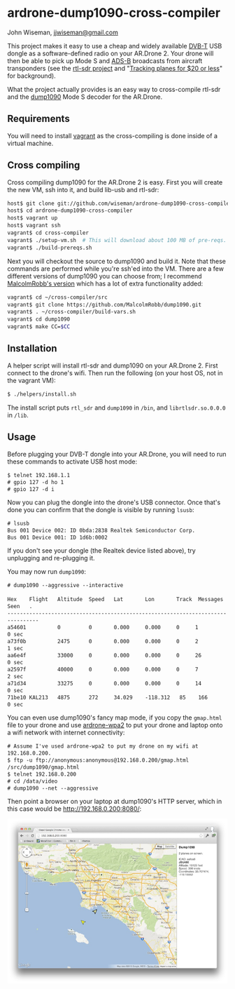 # ardrone-dump1090-cross-compiler

John Wiseman, jjwiseman@gmail.com

This project makes it easy to use a cheap and widely available
[DVB-T](http://en.wikipedia.org/wiki/DVB-T) USB dongle as a
software-defined radio on your AR.Drone 2.  Your drone will then be
able to pick up Mode S and
[ADS-B](http://en.wikipedia.org/wiki/Automatic_dependent_surveillance-broadcast)
broadcasts from aircraft transponders (see the [rtl-sdr
project](http://sdr.osmocom.org/trac/wiki/rtl-sdr) and "[Tracking
planes for $20 or
less](http://www.irrational.net/2012/08/06/tracking-planes-for-20-or-less)"
for background).

What the project actually provides is an easy way to cross-compile rtl-sdr and the
[dump1090](https://github.com/antirez/dump1090) Mode S decoder for the
AR.Drone.


## Requirements

You will need to install [vagrant](http://vagrantup.com/) as the
cross-compiling is done inside of a virtual machine.


## Cross compiling

Cross compiling dump1090 for the AR.Drone 2 is easy.  First you will
create the new VM, ssh into it, and build lib-usb and rtl-sdr:

```bash
host$ git clone git://github.com/wiseman/ardrone-dump1090-cross-compiler.git
host$ cd ardrone-dump1090-cross-compiler
host$ vagrant up
host$ vagrant ssh
vagrant$ cd cross-compiler
vagrant$ ./setup-vm.sh  # This will download about 100 MB of pre-reqs.
vagrant$ ./build-prereqs.sh
```

Next you will checkout the source to dump1090 and build it.  Note that
these commands are performed while you're ssh'ed into the VM.  There
are a few different versions of dump1090 you can choose from; I
recommend [MalcolmRobb's
version](https://github.com/MalcolmRobb/dump1090) which has a lot of
extra functionality added:

```bash
vagrant$ cd ~/cross-compiler/src
vagrant$ git clone https://github.com/MalcolmRobb/dump1090.git
vagrant$ . ~/cross-compiler/build-vars.sh
vagrant$ cd dump1090
vagrant$ make CC=$CC
```


## Installation

A helper script will install rtl-sdr and dump1090 on your AR.Drone 2.
First connect to the drone's wifi.  Then run the following (on your
host OS, not in the vagrant VM):

```bash
$ ./helpers/install.sh
```

The install script puts `rtl_sdr` and `dump1090` in `/bin`, and
`librtlsdr.so.0.0.0` in `/lib`.


## Usage

Before plugging your DVB-T dongle into your AR.Drone, you will need to
run these commands to activate USB host mode:

```
$ telnet 192.168.1.1
# gpio 127 -d ho 1
# gpio 127 -d i
```

Now you can plug the dongle into the drone's USB connector.  Once
that's done you can confirm that the dongle is visible by running
`lsusb`:

```
# lsusb
Bus 001 Device 002: ID 0bda:2838 Realtek Semiconductor Corp.
Bus 001 Device 001: ID 1d6b:0002
```

If you don't see your dongle (the Realtek device listed above), try
unplugging and re-plugging it.

You may now run `dump1090`:

```
# dump1090 --aggressive --interactive

Hex    Flight   Altitude  Speed   Lat       Lon       Track  Messages Seen   .
--------------------------------------------------------------------------------
a54601          0         0       0.000     0.000     0     1         0 sec
a73f0b          2475      0       0.000     0.000     0     2         1 sec
aa6e4f          33000     0       0.000     0.000     0     26        0 sec
a2597f          40000     0       0.000     0.000     0     7         2 sec
a71d34          33275     0       0.000     0.000     0     14        0 sec
71be10 KAL213   4875      272     34.029    -118.312   85    166       0 sec
```

You can even use dump1090's fancy map mode, if you copy the
`gmap.html` file to your drone and use
[ardrone-wpa2](https://github.com/daraosn/ardrone-wpa2) to put your
drone and laptop onto a wifi network with internet connectivity:

```
# Assume I've used ardrone-wpa2 to put my drone on my wifi at 192.168.0.200.
$ ftp -u ftp://anonymous:anonymous@192.168.0.200/gmap.html /src/dump1090/gmap.html
$ telnet 192.168.0.200
# cd /data/video
# dump1090 --net --aggressive
```

Then point a browser on your laptop at dump1090's HTTP server, which
in this case would be http://192.168.0.200:8080/:

![Map screenshot](ardrone-ads-b.jpg?raw=true)
